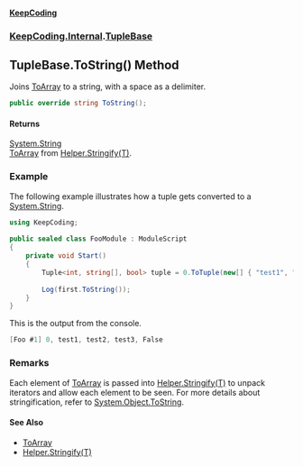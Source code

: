 #### [KeepCoding](index.md 'index')
### [KeepCoding.Internal](KeepCoding.Internal.md 'KeepCoding.Internal').[TupleBase](TupleBase.md 'KeepCoding.Internal.TupleBase')
## TupleBase.ToString() Method
Joins [ToArray](TupleBase.ToArray.md 'KeepCoding.Internal.TupleBase.ToArray') to a string, with a space as a delimiter.  
```csharp
public override string ToString();
```
#### Returns
[System.String](https://docs.microsoft.com/en-us/dotnet/api/System.String 'System.String')  
[ToArray](TupleBase.ToArray.md 'KeepCoding.Internal.TupleBase.ToArray') from [Helper.Stringify<T>(T)](https://docs.microsoft.com/en-us/dotnet/api/Helper.Stringify<T>#Helper_Stringify<T>_T_ 'Helper.Stringify<T>(T)').
### Example
The following example illustrates how a tuple gets converted to a [System.String](https://docs.microsoft.com/en-us/dotnet/api/System.String 'System.String').  
```csharp
using KeepCoding;  
  
public sealed class FooModule : ModuleScript  
{  
    private void Start()  
    {  
        Tuple<int, string[], bool> tuple = 0.ToTuple(new[] { "test1", "test2", "test3" }, false);  
              
        Log(first.ToString());  
    }  
}  
```
  
This is the output from the console.  
```csharp
[Foo #1] 0, test1, test2, test3, False  
```
### Remarks
Each element of [ToArray](TupleBase.ToArray.md 'KeepCoding.Internal.TupleBase.ToArray') is passed into [Helper.Stringify<T>(T)](https://docs.microsoft.com/en-us/dotnet/api/Helper.Stringify<T>#Helper_Stringify<T>_T_ 'Helper.Stringify<T>(T)') to unpack iterators and allow each element to be seen. For more details about stringification, refer to [System.Object.ToString](https://docs.microsoft.com/en-us/dotnet/api/System.Object.ToString 'System.Object.ToString').  
#### See Also
- [ToArray](TupleBase.ToArray.md 'KeepCoding.Internal.TupleBase.ToArray')
- [Helper.Stringify<T>(T)](https://docs.microsoft.com/en-us/dotnet/api/Helper.Stringify<T>#Helper_Stringify<T>_T_ 'Helper.Stringify<T>(T)')
